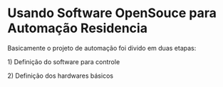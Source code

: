 Usando Software OpenSouce para Automação Residencia
===================================================

Basicamente o projeto de automação foi divido em duas etapas:

<p> 1) Definição do software para controle</p>
2) Definição dos hardwares básicos
